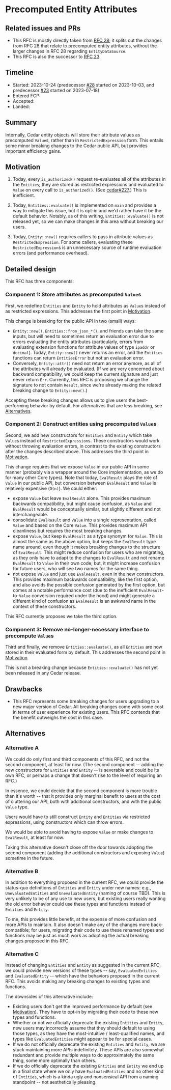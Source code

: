 # Precomputed Entity Attributes

## Related issues and PRs

- This RFC is mostly directly taken from [RFC 28](https://github.com/cedar-policy/rfcs/pull/28);
  it splits out the changes from RFC 28 that relate to precomputed entity
  attributes, without the larger changes in RFC 28 regarding `EntityDataSource`.
- This RFC is also the successor to [RFC 23](https://github.com/cedar-policy/rfcs/pull/23).

## Timeline

- Started: 2023-10-24 (predecessor [#28](https://github.com/cedar-policy/rfcs/pull/16) started on 2023-10-03, and predecessor [#23](https://github.com/cedar-policy/rfcs/pull/23) started on 2023-07-18)
- Entered FCP:
- Accepted:
- Landed:

## Summary

Internally, Cedar entity objects will store their attribute values as
precomputed `Value`s, rather than in `RestrictedExpression` form.
This entails some minor breaking changes to the Cedar public API, but provides
important efficiency gains.

## Motivation

1. Today, every `is_authorized()` request re-evaluates all of the attributes in the
`Entities`; they are stored as restricted expressions and evaluated to `Value`
on every call to `is_authorized()`. (See
[cedar#227](https://github.com/cedar-policy/cedar/issues/227).)
This is inefficient.

2. Today, `Entities::evaluate()` is implemented on `main` and provides a way to
mitigate this issue, but it is opt-in and we'd rather have it be the default
behavior.
Notably, as of this writing, `Entities::evaluate()` is not released yet, so we
can make changes in this area without breaking our users.

3. Today, `Entity::new()` requires callers to pass in attribute values as
`RestrictedExpression`.
For some callers, evaluating these `RestrictedExpression`s is an unnecessary
source of runtime evaluation errors (and performance overhead).

## Detailed design

This RFC has three components:

### Component 1: Store attributes as precomputed `Value`s

First, we redefine `Entities` and `Entity` to hold attributes as `Value`s
instead of as restricted expressions.
This addresses the first point in [Motivation](#motivation).

This change is breaking for the public API in two (small) ways:
- `Entity::new()`, `Entities::from_json_*()`, and friends can take the same
inputs, but will need to sometimes return an evaluation error due to errors
evaluating the entity attributes (particularly, errors from evaluating extension
functions for attribute values of type `ipaddr` or `decimal`).
Today, `Entity::new()` never returns an error, and the `Entities` functions can
return `EntitiesError` but not an evaluation error.
- Conversely, `Entity::attr()` need not return an error anymore, as all of the
attributes will already be evaluated. (If we are very concerned about backward
compatibility, we could keep the current signature and just never return `Err`.
Currently, this RFC is proposing we change the signature to not contain
`Result`, since we're already making the related breaking change to
`Entity::new()`.)

Accepting these breaking changes allows us to give users the best-performing
behavior by default.
For alternatives that are less breaking, see [Alternatives](#alternatives).

### Component 2: Construct entities using precomputed `Value`s

Second, we add new constructors for `Entities` and `Entity` which take `Value`s
instead of `RestrictedExpression`s.
These constructors would work without throwing evaluation errors, in contrast
to the existing constructors after the changes described above.
This addresses the third point in [Motivation](#motivation).

This change requires that we expose `Value` in our public API in some manner
(probably via a wrapper around the Core implementation, as we do for many other
Core types).
Note that today, `EvalResult` plays the role of `Value` in our public API, but
conversion between `EvalResult` and `Value` is relatively expensive (`O(n)`).
We could either:

- expose `Value` but leave `EvalResult` alone. This provides maximum backwards
compatibility, but might cause confusion, as `Value` and `EvalResult`
would be conceptually similar, but slightly different and not interchangeable.
- consolidate `EvalResult` and `Value` into a single representation, called
`Value` and based on the Core `Value`. This provides maximum API cleanliness
but requires the most breaking changes.
- expose `Value`, but keep `EvalResult` as a type synonym for `Value`. This
is almost the same as the above option, but keeps the `EvalResult` type name
around, even though it makes breaking changes to the structure of
`EvalResult`. This might reduce confusion for users who are migrating, as
they only have to adapt to the changes to `EvalResult` and not rename
`EvalResult` to `Value` in their own code; but, it might increase confusion
for future users, who will see two names for the same thing.
- not expose `Value` and just use `EvalResult`, even in the new constructors.
This provides maximum backwards compatibility, like the first option, and
also avoids the possible confusion generated by the first option, but comes
at a notable performance cost (due to the inefficient
`EvalResult`-to-`Value` conversion required under the hood) and might
generate a different kind of confusion as `EvalResult` is an awkward name in
the context of these constructors.

This RFC currently proposes we take the third option.

### Component 3: Remove no-longer-necessary interface to precompute `Value`s

Third and finally, we remove `Entities::evaluate()`, as all `Entities` are now
stored in their evaluated form by default.
This addresses the second point in [Motivation](#motivation).

This is not a breaking change because `Entities::evaluate()` has not yet been
released in any Cedar release.

## Drawbacks

- This RFC represents some breaking changes for users upgrading to a new major
version of Cedar. All breaking changes come with some cost in terms of user
experience for existing users. This RFC contends that the benefit outweighs the
cost in this case.

## Alternatives

### Alternative A

We could do only first and third components of this RFC, and not the second
component, at least for now.
(The second component -- adding the new constructors for `Entities` and `Entity`
-- is severable and could be its own RFC, or perhaps a change that doesn't rise
to the level of requiring an RFC.)

In essence, we could decide that the second component is more trouble than it's
worth -- that it provides only marginal benefit to users at the cost of
cluttering our API, both with additional constructors, and with the public
`Value` type.

Users would have to still construct `Entity` and `Entities` via restricted
expressions, using constructors which can throw errors.

We would be able to avoid having to expose `Value` or make changes to
`EvalResult`, at least for now.

Taking this alternative doesn't close off the door towards adopting the second
component (adding the additional constructors and exposing `Value`) sometime in
the future.

### Alternative B

In addition to everything proposed in the current RFC, we could provide the
status-quo definitions of `Entities` and `Entity` under new names: e.g.,
`UnevaluatedEntities` and `UnevaluatedEntity` (naming of course TBD).
This is very unlikely to be of any use to new users, but existing users really
wanting the old error behavior could use these types and functions instead of
`Entities` and `Entity`.

To me, this provides little benefit, at the expense of more confusion and more
APIs to maintain. It also doesn't make any of the changes more back-compatible;
for users, migrating their code to use these renamed types and functions may be
just as much work as adopting the actual breaking changes proposed in this RFC.

### Alternative C

Instead of changing `Entities` and `Entity` as suggested in the current RFC, we
could provide new versions of these types -- say, `EvaluatedEntities` and
`EvaluatedEntity` -- which have the behaviors proposed in the current RFC.  This
avoids making any breaking changes to existing types and functions.

The downsides of this alternative include:
- Existing users don't get the improved performance by default (see
[Motivation](#motivation)). They have to opt-in by migrating their code to these
new types and functions.
- Whether or not we officially deprecate the existing `Entities` and `Entity`,
new users may incorrectly assume that they should default to using those types,
as they have the most-intuitive / least-qualified names, and types like
`EvaluatedEntities` might appear to be for special cases.
- If we do not officially deprecate the existing `Entities` and `Entity`, we are
stuck maintaining more APIs indefinitely. These APIs are also somewhat redundant
and provide multiple ways to do approximately the same thing, some more
optimally than others.
- If we do officially deprecate the existing `Entities` and `Entity` we end up
in a final state where we only have `EvaluatedEntities` and no other kind of
`Entities`, which is a kinda ugly and nonsensical API from a naming standpoint
-- not aesthetically pleasing.
